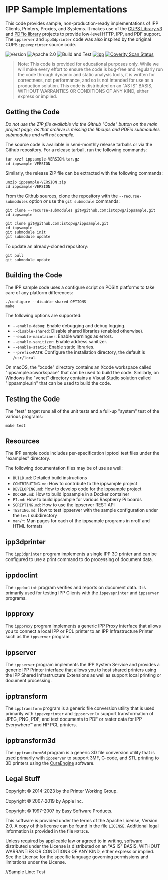 IPP Sample Implementations
==========================

This code provides sample, non-production-ready implementations of IPP Clients,
Printers, Proxies, and Systems.  It makes use of the [CUPS Library v3][LIBCUPS]
and [PDFio library][PDFIO] projects to provide low-level HTTP, IPP, and PDF
support.  The `ippserver` and `ipp3dprinter` code was also inspired by the
original CUPS `ippeveprinter` source code.

![Version](https://img.shields.io/github/v/release/istopwg/ippsample?include_prereleases)
![Apache 2.0](https://img.shields.io/github/license/istopwg/ippsample)
![Build and Test](https://github.com/istopwg/ippsample/workflows/Build%20and%20Test/badge.svg)
[![ipp](https://snapcraft.io/ipp/badge.svg)](https://snapcraft.io/ipp)
[![Coverity Scan Status](https://img.shields.io/coverity/scan/22384.svg)](https://scan.coverity.com/projects/istopwg-ippsample)

> Note: This code is provided for educational purposes only.  While we will make
> every effort to ensure the code is bug-free and regularly run the code
> through dynamic and static analysis tools, it is written for correctness, not
> performance, and so is not intended for use as a production solution.  This
> code is distributed on an "AS IS" BASIS, WITHOUT WARRANTIES OR CONDITIONS OF
> ANY KIND, either express or implied.


Getting the Code
----------------

*Do not use the ZIP file available via the Github "Code" button on the*
*main project page, as that archive is missing the libcups and PDFio submodules*
*submodules and will not compile.*

The source code is available in semi-monthly release tarballs or via the Github
repository.  For a release tarball, run the following commands:

    tar xvzf ippsample-VERSION.tar.gz
    cd ippsample-VERSION

Similarly, the release ZIP file can be extracted with the following commands:

    unzip ippsample-VERSION.zip
    cd ippsample-VERSION

From the Github sources, clone the repository with the `--recurse-submodules`
option *or* use the `git submodule` commands:

    git clone --recurse-submodules git@github.com:istopwg/ippsample.git
    cd ippsample

    git clone git@github.com:istopwg/ippsample.git
    cd ippsample
    git submodule init
    git submodule update

To update an already-cloned repository:

    git pull
    git submodule update


Building the Code
-----------------

The IPP sample code uses a configure script on POSIX platforms to take care of
any platform differences:

    ./configure --disable-shared OPTIONS
    make

The following options are supported:

- `--enable-debug`: Enable debugging and debug logging.
- `--disable-shared`: Disable shared libraries (enabled otherwise).
- `--enable-maintainer`: Enable warnings as errors.
- `--enable-sanitizer`: Enable address sanitizer.
- `--enable-static`: Enable static libraries.
- `--prefix=PATH`: Configure the installation directory, the default is
  `/usr/local`.

On macOS, the "xcode" directory contains an Xcode workspace called
"ippsample.xcworkspace" that can be used to build the code.  Similarly, on
Windows the "vcnet" directory contains a Visual Studio solution called
"ippsample.sln" that can be used to build the code.


Testing the Code
----------------

The "test" target runs all of the unit tests and a full-up "system" test of the
various programs:

    make test


Resources
---------

The IPP sample code includes per-specification ipptool test files under the
"examples" directory.

The following documentation files may be of use as well:

- `BUILD.md`: Detailed build instructions
- `CONTRIBUTING.md`: How to contribute to the ippsample project
- `DEVELOPING.md`: How to develop code for the ippsample project
- `DOCKER.md`: How to build ippsample in a Docker container
- `PI.md`: How to build ippsample for various Raspberry Pi boards
- `SCRIPTING.md`: How to use the ippserver REST API
- `TESTING.md`: How to test ippserver with the sample configuration under the
  `test` subdirectory
- `man/*`: Man pages for each of the ippsample programs in nroff and HTML
  formats


ipp3dprinter
-------------

The `ipp3dprinter` program implements a single IPP 3D printer and can be
configured to use a print command to do processing of document data.


ippdoclint
----------

The `ippdoclint` program verifies and reports on document data.  It is primarily
used for testing IPP Clients with the `ippeveprinter` and `ippserver` programs.


ippproxy
--------

The `ippproxy` program implements a generic IPP Proxy interface that allows you
to connect a local IPP or PCL printer to an IPP Infrastructure Printer such as
the `ippserver` program.


ippserver
---------

The `ippserver` program implements the IPP System Service and provides a generic
IPP Printer interface that allows you to host shared printers using the IPP
Shared Infrastructure Extensions as well as support local printing or document
processing.


ipptransform
------------

The `ipptransform` program is a generic file conversion utility that is used
primarily with `ippeveprinter` and `ippserver` to support transformation of
JPEG, PNG, PDF, and text documents to PDF or raster data for IPP Everywhere™
and HP PCL printers.


ipptransform3d
--------------

The `ipptransform3d` program is a generic 3D file conversion utility that is
used primarily with `ippserver` to support 3MF, G-code, and STL printing to 3D
printers using the [CuraEngine][CURA] software.


Legal Stuff
-----------

Copyright © 2014-2023 by the Printer Working Group.

Copyright © 2007-2019 by Apple Inc.

Copyright © 1997-2007 by Easy Software Products.

This software is provided under the terms of the Apache License, Version 2.0.
A copy of this license can be found in the file `LICENSE`.  Additional legal
information is provided in the file `NOTICE`.

Unless required by applicable law or agreed to in writing, software distributed
under the License is distributed on an "AS IS" BASIS, WITHOUT WARRANTIES OR
CONDITIONS OF ANY KIND, either express or implied.  See the License for the
specific language governing permissions and limitations under the License.


[CURA]: https://github.com/Ultimaker/CuraEngine
[LIBCUPS]: https://github.com/OpenPrinting/libcups
[PDFIO]: https://github.com/michaelrsweet/pdfio


//Sample Line: Test

